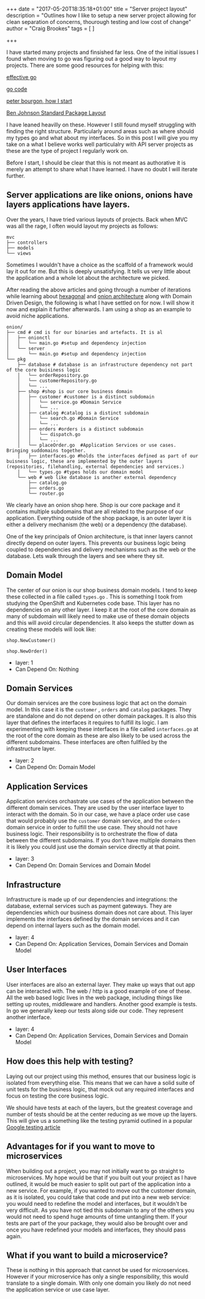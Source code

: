 +++
date = "2017-05-20T18:35:18+01:00"
title = "Server project layout"
description = "Outlines how I like to setup a new server project allowing for clean separation of concerns, thourough testing and low cost of change"
author = "Craig Brookes"
tags = [
]

+++

I have started many projects and finsished far less. One of the initial issues I found when moving to go was figuring out a good way to layout my projects. There are some good resources for helping with this: 

[effective go](https://golang.org/doc/effective_go.html)

[go code](https://golang.org/doc/code.html)

[peter bourgon, how I start](http://howistart.org/posts/go/1/#a-new-project)

[Ben Johnson Standard Package Layout](https://medium.com/@benbjohnson/standard-package-layout-7cdbc8391fc1)

I have leaned heavilly on these. However I still found myself struggling with finding the right structure. Particularly around areas such as where should my types go and what about my interfaces. So in this post I will give you my take on a what I believe works well particulalry with API server projects as these are the type of project I regularly work on.

Before I start, I should be clear that this is not meant as authorative it is merely an attempt to share what I have learned. I have no doubt I will iterate further.

## Server applications are like onions, onions have layers applications have layers.

Over the years, I have tried various layouts of projects. Back when MVC was all the rage, I often would layout my projects as follows:
```
mvc
├── controllers
├── models
└── views
```

Sometimes I wouldn't have a choice as the scaffold of a framework would lay it out for me. But this is deeply unsatisfying. It tells us very little about the application and a whole lot about the architecture we picked.

After reading the above articles and going through a number of iterations while learning about [hexagonal](http://alistair.cockburn.us/Hexagonal+architecture) and [onion architecture](http://jeffreypalermo.com/blog/the-onion-architecture-part-1/) along with Domain Driven Design, the following is what I have settled on for now. I will show it now and explain it further afterwards. I am using a shop as an example to avoid niche applications.

```
onion/
├── cmd # cmd is for our binaries and artefacts. It is al
│   ├── onionctl
│   │   └── main.go #setup and dependency injection
│   └── server
│       └── main.go #setup and dependency injection
└── pkg
    ├── database # database is an infrastructure dependency not part of the core buisiness logic
    │   └── orderRepository.go
    │   └── customerRepository.go
    │   └── ...
    ├── shop #shop is our core business domain
    │   ├── customer #customer is a distinct subdomain
    │   │   └── service.go #Domain Service
    │   │   └── ...    
    │   ├── catalog #catalog is a distinct subdomain
    │   │   └── search.go #Domain Service
    │   │   └── ...        
    │   ├── orders #orders is a distinct subdomain
    │   │   └── dispatch.go
    │   │   └── ...            
    │   └── placeOrder.go  #Application Services or use cases. Bringing suddomains together.      
    │   ├── interfaces.go #holds the interfaces defined as part of our buisness logic, these are implemented by the outer layers (repositories, filehandling, external dependencies and services.)
    │   └── types.go #types holds our domain model
    └── web # web like database is another external dependency
        ├── catalog.go
        ├── orders.go
        └── router.go
```    


We clearly have an onion shop here. Shop is our core package and it contains multiple subdomains that are all related to the purpose of our application. Everything outside of the shop package, is an outer layer it is either a delivery mechanism (the web) or a dependency (the database).

One of the key principals of Onion architecture, is that inner layers cannot directly depend on outer layers. This prevents our business logic being coupled to dependencies and delivery mechanisms such as the web or the database.
Lets walk through the layers and see where they sit.

## Domain Model
The center of our onion is our shop business domain models. I tend to keep these collected in a file called ```types.go``` . This is something I took from studying the OpenShift and Kubernetes code base. This layer has no dependencies on any other layer. I keep it at the root of the core domain as many of subdomain will likely need to make use of these domain objects and this will avoid circular dependencies. It also keeps the stutter down as creating these models will look like:

```shop.NewCustomer()```

```shop.NewOrder()```

- layer: 1 
- Can Depend On: Nothing

## Domain Services
Our domain services are the core business logic that act on the domain model. In this case it is the ```customer``` , ```orders``` and ```catalog``` packages. They are standalone and do not depend on other domain packages. It is also this layer that defines the interfaces it requires to fulfill its logic. I am experimenting with keeping these interfaces in a file called ```interfaces.go``` at the root of the core domain as these are also likely to be used across the different subdomains. These interfaces are often fullfiled by the infrastructure layer. 

- layer: 2 
- Can Depend On: Domain Model

## Application Services
Application services orchastrate use cases of the application between the different domain services. They are used by the user interface layer to interact with the domain. So in our case, we have a place order use case that would probably use the ```customer``` domain service, and the ```orders``` domain service in order to fulfill the use case.
They should not have business logic. Their responsibility is to orchestrate the flow of data between the different subdomains. If you don't have multiple domains then it is likely you could just use the domain service directly at that point.

- layer: 3 
- Can Depend On: Domain Services and Domain Model

## Infrastructure 
Infrastructure is made up of our dependencies and integrations: the database, external services such as payment gateways. They are dependencies which our business domain does not care about. This layer implements the interfaces defined by the domain services and it can depend on internal layers such as the domain model.

- layer: 4 
- Can Depend On: Application Services, Domain Services and Domain Model

## User Interfaces

User interfaces are also an external layer. They make up ways that out app can be interacted with. The web / http is a good example of one of these. All the web based logic lives in the web package, including things like setting up routes, middleware and handlers. Another good example is tests. In go we generally keep our tests along side our code. They represent another interface. 

- layer: 4 
- Can Depend On: Application Services, Domain Services and Domain Model

## How does this help with testing?

Laying out our project using this method, ensures that our business logic is isolated from everything else. This means that we can have a solid suite of unit tests for the business logic, that mock out any required interfaces and focus on testing the core business logic.

We should have tests at each of the layers, but the greatest coverage and number of tests should be at the center reducing as we move up the layers. This will give us a something like the testing pyramid outlined in a popular [Google testing article](https://testing.googleblog.com/2015/04/just-say-no-to-more-end-to-end-tests.html)

## Advantages for if you want to move to microservices

When building out a project, you may not initially want to go straight to microservices. My hope would be that if you built out your project as I have outlined, it would be much easier to split out part of the application into a new service.
For example, if you wanted to move out the customer domain, as it is isolated, you could take that code and put into a new web service: you would need to redefine the model and interfaces, but it wouldn't be very difficult. As you have not tied this subdomain to any of the others you would not need to spend huge amounts of time untangling them. If your tests are part of the your package, they would also be brought over and once you have redefined your models and interfaces, they should pass again.


## What if you want to build a microservice?

These is nothing in this approach that cannot be used for microservices. However if your microservice has only a single responsibility, this would translate to a single domain. With only one domain you likely do not need the application service or use case layer.
